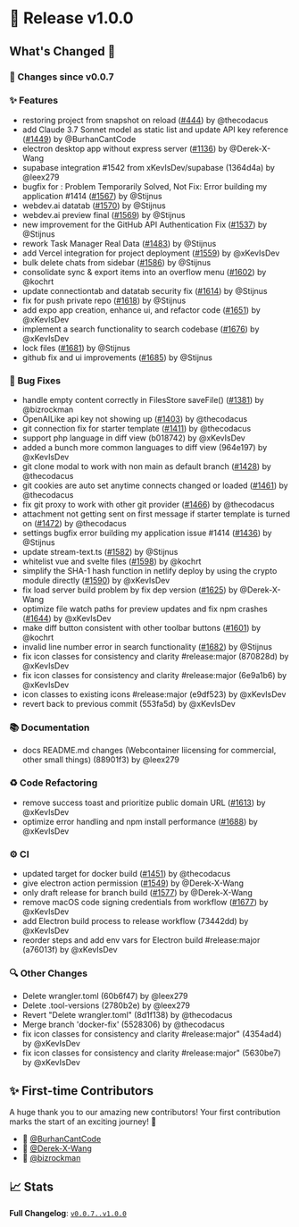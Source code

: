 # 🚀 Release v1.0.0

## What's Changed 🌟

### 🔄 Changes since v0.0.7

### ✨ Features

* restoring project from snapshot on reload ([#444](https://github.com/Xenonesis/webDev.ai-/pull/444)) by @thecodacus
* add Claude 3.7 Sonnet model as static list and update API key reference ([#1449](https://github.com/Xenonesis/webDev.ai-/pull/1449)) by @BurhanCantCode
* electron desktop app without express server ([#1136](https://github.com/Xenonesis/webDev.ai-/pull/1136)) by @Derek-X-Wang
* supabase integration #1542 from xKevIsDev/supabase (1364d4a) by @leex279
* bugfix for : Problem Temporarily Solved, Not Fix: Error building my application #1414 ([#1567](https://github.com/Xenonesis/webDev.ai-/pull/1567)) by @Stijnus
* webdev.ai datatab ([#1570](https://github.com/Xenonesis/webDev.ai-/pull/1570)) by @Stijnus
* webdev.ai preview final ([#1569](https://github.com/Xenonesis/webDev.ai-/pull/1569)) by @Stijnus
* new improvement for the GitHub API Authentication Fix  ([#1537](https://github.com/Xenonesis/webDev.ai-/pull/1537)) by @Stijnus
* rework Task Manager Real Data ([#1483](https://github.com/Xenonesis/webDev.ai-/pull/1483)) by @Stijnus
* add Vercel integration for project deployment ([#1559](https://github.com/Xenonesis/webDev.ai-/pull/1559)) by @xKevIsDev
* bulk delete chats from sidebar ([#1586](https://github.com/Xenonesis/webDev.ai-/pull/1586)) by @Stijnus
* consolidate sync & export items into an overflow menu ([#1602](https://github.com/Xenonesis/webDev.ai-/pull/1602)) by @kochrt
* update connectiontab and datatab security fix ([#1614](https://github.com/Xenonesis/webDev.ai-/pull/1614)) by @Stijnus
* fix for push private repo ([#1618](https://github.com/Xenonesis/webDev.ai-/pull/1618)) by @Stijnus
* add expo app creation, enhance ui, and refactor code ([#1651](https://github.com/Xenonesis/webDev.ai-/pull/1651)) by @xKevIsDev
* implement a search functionality to search codebase ([#1676](https://github.com/Xenonesis/webDev.ai-/pull/1676)) by @xKevIsDev
* lock files ([#1681](https://github.com/Xenonesis/webDev.ai-/pull/1681)) by @Stijnus
* github fix and ui improvements ([#1685](https://github.com/Xenonesis/webDev.ai-/pull/1685)) by @Stijnus


### 🐛 Bug Fixes

* handle empty content correctly in FilesStore saveFile() ([#1381](https://github.com/Xenonesis/webDev.ai-/pull/1381)) by @bizrockman
* OpenAILike api key not showing up ([#1403](https://github.com/Xenonesis/webDev.ai-/pull/1403)) by @thecodacus
* git connection fix for starter template ([#1411](https://github.com/Xenonesis/webDev.ai-/pull/1411)) by @thecodacus
* support php language in diff view (b018742) by @xKevIsDev
* added a bunch more common languages to diff view (964e197) by @xKevIsDev
* git clone modal to work with non main as default branch ([#1428](https://github.com/Xenonesis/webDev.ai-/pull/1428)) by @thecodacus
* git cookies are auto set anytime connects changed or loaded ([#1461](https://github.com/Xenonesis/webDev.ai-/pull/1461)) by @thecodacus
* fix git proxy to work with other git provider ([#1466](https://github.com/Xenonesis/webDev.ai-/pull/1466)) by @thecodacus
* attachment not getting sent on first message if starter template is turned on ([#1472](https://github.com/Xenonesis/webDev.ai-/pull/1472)) by @thecodacus
* settings bugfix error building my application  issue #1414 ([#1436](https://github.com/Xenonesis/webDev.ai-/pull/1436)) by @Stijnus
* update stream-text.ts ([#1582](https://github.com/Xenonesis/webDev.ai-/pull/1582)) by @Stijnus
* whitelist vue and svelte files ([#1598](https://github.com/Xenonesis/webDev.ai-/pull/1598)) by @kochrt
* simplify the SHA-1 hash function in netlify deploy by using the crypto module directly ([#1590](https://github.com/Xenonesis/webDev.ai-/pull/1590)) by @xKevIsDev
* fix load server build problem by fix dep version ([#1625](https://github.com/Xenonesis/webDev.ai-/pull/1625)) by @Derek-X-Wang
* optimize file watch paths for preview updates and fix npm crashes ([#1644](https://github.com/Xenonesis/webDev.ai-/pull/1644)) by @xKevIsDev
* make diff button consistent with other toolbar buttons ([#1601](https://github.com/Xenonesis/webDev.ai-/pull/1601)) by @kochrt
* invalid line number error in search functionality ([#1682](https://github.com/Xenonesis/webDev.ai-/pull/1682)) by @Stijnus
* fix icon classes for consistency and clarity #release:major (870828d) by @xKevIsDev
* fix icon classes for consistency and clarity #release:major (6e9a1b6) by @xKevIsDev
* icon classes to existing icons #release:major (e9df523) by @xKevIsDev
* revert back to previous commit (553fa5d) by @xKevIsDev


### 📚 Documentation

* docs README.md changes (Webcontainer liicensing for commercial, other small things) (88901f3) by @leex279


### ♻️ Code Refactoring

* remove success toast and prioritize public domain URL ([#1613](https://github.com/Xenonesis/webDev.ai-/pull/1613)) by @xKevIsDev
* optimize error handling and npm install performance ([#1688](https://github.com/Xenonesis/webDev.ai-/pull/1688)) by @xKevIsDev


### ⚙️ CI

* updated target for docker build ([#1451](https://github.com/Xenonesis/webDev.ai-/pull/1451)) by @thecodacus
* give electron action permission ([#1549](https://github.com/Xenonesis/webDev.ai-/pull/1549)) by @Derek-X-Wang
* only draft release for branch build ([#1577](https://github.com/Xenonesis/webDev.ai-/pull/1577)) by @Derek-X-Wang
* remove macOS code signing credentials from workflow ([#1677](https://github.com/Xenonesis/webDev.ai-/pull/1677)) by @xKevIsDev
* add Electron build process to release workflow (73442dd) by @xKevIsDev
* reorder steps and add env vars for Electron build #release:major (a76013f) by @xKevIsDev


### 🔍 Other Changes

* Delete wrangler.toml (60b6f47) by @leex279
* Delete .tool-versions (2780b2e) by @leex279
* Revert "Delete wrangler.toml" (8d1f138) by @thecodacus
* Merge branch 'docker-fix' (5528306) by @thecodacus
* fix icon classes for consistency and clarity #release:major" (4354ad4) by @xKevIsDev
* fix icon classes for consistency and clarity #release:major" (5630be7) by @xKevIsDev


## ✨ First-time Contributors

A huge thank you to our amazing new contributors! Your first contribution marks the start of an exciting journey! 🌟

* 🌟 [@BurhanCantCode](https://github.com/BurhanCantCode)
* 🌟 [@Derek-X-Wang](https://github.com/Derek-X-Wang)
* 🌟 [@bizrockman](https://github.com/bizrockman)

## 📈 Stats

**Full Changelog**: [`v0.0.7..v1.0.0`](https://github.com/Xenonesis/webDev.ai-/compare/v0.0.7...v1.0.0)
